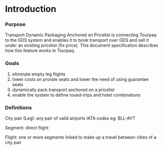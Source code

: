 # Introduction

### Purpose <a href="#purpose" id="purpose"></a>

Transport Dynamic Packaging Anchored on Pricelist is connecting Tourpaq to the GDS system and enables it to book transport over GDS and sell it under an existing pricelist (fix price). This document specification describes how this feature works in Tourpaq.

### Goals <a href="#goals" id="goals"></a>

1. eliminate empty leg flights
2. lower costs on prorate seats and lower the need of using guarantee seats
3. dynamically pack transport anchored on a pricelist
4. enable the system to define round-trips and hotel combinations

### Definitions <a href="#definitions" id="definitions"></a>

City pair (Leg): any pair of valid airports IATA codes eg: BLL-AYT

Segment: direct flight

Flight: one or more segments linked to make up a travel between cities of a city pair
